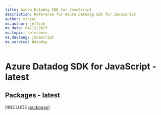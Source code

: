 ```yaml
---
title: Azure Datadog SDK for JavaScript
description: Reference for Azure Datadog SDK for JavaScript
author: xirzec
ms.author: jeffish
ms.data: 04/12/2023
ms.topic: reference
ms.devlang: javascript
ms.service: datadog
---
```

# Azure Datadog SDK for JavaScript - latest
## Packages - latest
[!INCLUDE [packages](datadog-index.md)]